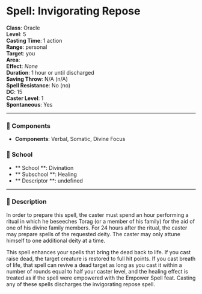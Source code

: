 
# Spell: Invigorating Repose
**Class**: Oracle  
**Level**: 5  
**Casting Time**: 1 action  
**Range**: personal  
**Target**: you  
**Area**:   
**Effect**: _None_  
**Duration**: 1 hour or until discharged  
**Saving Throw**: N/A (n/A)  
**Spell Resistance**: No (no)  
**DC**: 15  
**Caster Level**: 1  
**Spontaneous**: Yes

---

### 🔮 Components
- **Components**: Verbal, Somatic, Divine Focus

### 🏫 School
- ** School **: Divination
- ** Subschool **: Healing
- ** Descriptor **: undefined
---

### 📜 Description
In order to prepare this spell, the caster must spend an hour performing a ritual in which he beseeches Torag (or a member of his family) for the aid of one of his divine family members. For 24 hours after the ritual, the caster may prepare spells of the requested deity. The caster may only attune himself to one additional deity at a time.

This spell enhances your spells that bring the dead back to life. If you cast raise dead, the target creature is restored to full hit points. If you cast breath of life, that spell can revive a dead target as long as you cast it within a number of rounds equal to half your caster level, and the healing effect is treated as if the spell were empowered with the Empower Spell feat. Casting any of these spells discharges the invigorating repose spell.
